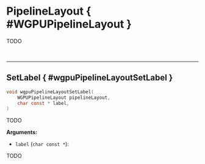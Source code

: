 

# PipelineLayout { #WGPUPipelineLayout }


TODO




<br/><!-- poor man's styling, just for the demo before we use a non default theme -->
***

## SetLabel { #wgpuPipelineLayoutSetLabel }

```C
void wgpuPipelineLayoutSetLabel(
	WGPUPipelineLayout pipelineLayout,
	char const * label,
)
```


TODO




**Arguments:**


 - `label` (`char const *`):


TODO






